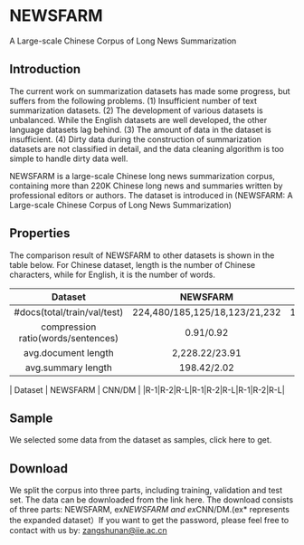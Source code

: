 # NEWSFARM
A Large-scale Chinese Corpus of Long News Summarization
## Introduction
The current work on summarization datasets has made some progress, but suffers from the following problems. 
(1) Insufficient number of text summarization datasets. 
(2) The development of various datasets is unbalanced. While the English datasets are well developed, the other language datasets lag behind. 
(3) The amount of data in the dataset is insufficient. 
(4) Dirty data during the construction of summarization datasets are not classified in detail, and the data cleaning algorithm is too simple to handle dirty data well.

NEWSFARM is a large-scale Chinese long news summarization corpus, containing more than 220K Chinese long news and summaries written by professional editors or authors.
The dataset is introduced in (NEWSFARM: A Large-scale Chinese Corpus of Long News Summarization)

## Properties
The comparison result of NEWSFARM to other datasets is shown in the table below. For Chinese dataset, length is the number of Chinese characters, while for English, it is the number of words.

| Dataset | NEWSFARM | CLES | LCSTS | CNN/DM |
| :---: | :---: | :---: | :---: | :---: |
| #docs(total/train/val/test) | 224,480/185,125/18,123/21,232 | 103,893/95,000/3,839/5,000 | 2,412,163/2,400,391/10,666/1,106 | 312,085/287,227/13,368/11,490 |
| compression ratio(words/sentences) | 0.91/0.92 | 0.93/0.92 | 0.83/0.90 | 0.93/0.88 |
| avg.document length | 2,228.22/23.91 | 1,584.00/36.00 | 108.80/10.13 | 687.09/31.66 |
| avg.summary length | 198.42/2.02 | 106.00/3.00 | 19.00/1.00 | 48.49/3.73 |

| Dataset | NEWSFARM | CNN/DM |
|R-1|R-2|R-L|R-1|R-2|R-L|R-1|R-2|R-L|


## Sample
We selected some data from the dataset as samples, click here to get.

## Download
We split the corpus into three parts, including training, validation and test set. The data can be downloaded from the link here. The download consists of three parts: NEWSFARM, ex*NEWSFARM and ex*CNN/DM.(ex* represents the expanded dataset）If you want to get the password, please feel free to contact with us by: zangshunan@iie.ac.cn
